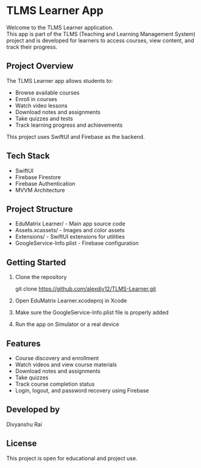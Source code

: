 

# TLMS Learner App

Welcome to the TLMS Learner application.  
This app is part of the TLMS (Teaching and Learning Management System) project and is developed for learners to access courses, view content, and track their progress.

## Project Overview

The TLMS Learner app allows students to:
- Browse available courses
- Enroll in courses
- Watch video lessons
- Download notes and assignments
- Take quizzes and tests
- Track learning progress and achievements

This project uses SwiftUI and Firebase as the backend.

## Tech Stack

- SwiftUI
- Firebase Firestore
- Firebase Authentication
- MVVM Architecture

## Project Structure

- EduMatrix Learner/ - Main app source code
- Assets.xcassets/ - Images and color assets
- Extensions/ - SwiftUI extensions for utilities
- GoogleService-Info.plist - Firebase configuration

## Getting Started

1. Clone the repository

   git clone https://github.com/alexdiv12/TLMS-Learner.git

2. Open EduMatrix Learner.xcodeproj in Xcode

3. Make sure the GoogleService-Info.plist file is properly added

4. Run the app on Simulator or a real device

## Features

- Course discovery and enrollment
- Watch videos and view course materials
- Download notes and assignments
- Take quizzes
- Track course completion status
- Login, logout, and password recovery using Firebase

## Developed by

Divyanshu Rai

## License

This project is open for educational and project use.
